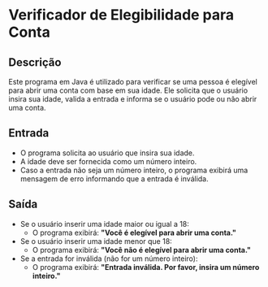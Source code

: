 # Verificador de Elegibilidade para Conta

## Descrição
Este programa em Java é utilizado para verificar se uma pessoa é elegível para abrir uma conta com base em sua idade. Ele solicita que o usuário insira sua idade, valida a entrada e informa se o usuário pode ou não abrir uma conta.

## Entrada
- O programa solicita ao usuário que insira sua idade.
- A idade deve ser fornecida como um número inteiro.
- Caso a entrada não seja um número inteiro, o programa exibirá uma mensagem de erro informando que a entrada é inválida.

## Saída
- Se o usuário inserir uma idade maior ou igual a 18:
  - O programa exibirá: **"Você é elegível para abrir uma conta."**
- Se o usuário inserir uma idade menor que 18:
  - O programa exibirá: **"Você não é elegível para abrir uma conta."**
- Se a entrada for inválida (não for um número inteiro):
  - O programa exibirá: **"Entrada inválida. Por favor, insira um número inteiro."**

